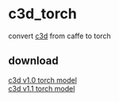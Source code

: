 # c3d_torch
convert [c3d](https://github.com/facebook/C3D/) from caffe to torch
## download  
[c3d v1.0 torch model](https://www.dropbox.com/s/19jr742hlcg442d/c3d_sports1m_it1900000.t7?dl=0)  
[c3d v1.1 torch model](#)  
